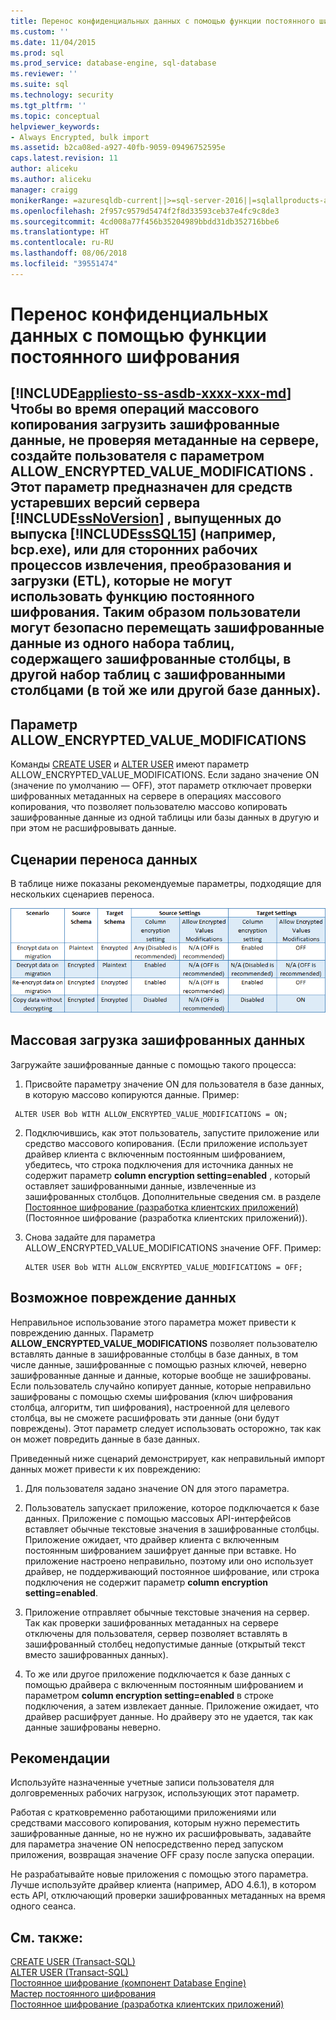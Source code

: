 ```yaml
---
title: Перенос конфиденциальных данных с помощью функции постоянного шифрования | Документация Майкрософт
ms.custom: ''
ms.date: 11/04/2015
ms.prod: sql
ms.prod_service: database-engine, sql-database
ms.reviewer: ''
ms.suite: sql
ms.technology: security
ms.tgt_pltfrm: ''
ms.topic: conceptual
helpviewer_keywords:
- Always Encrypted, bulk import
ms.assetid: b2ca08ed-a927-40fb-9059-09496752595e
caps.latest.revision: 11
author: aliceku
ms.author: aliceku
manager: craigg
monikerRange: =azuresqldb-current||>=sql-server-2016||=sqlallproducts-allversions||>=sql-server-linux-2017
ms.openlocfilehash: 2f957c9579d5474f2f8d33593ceb37e4fc9c8de3
ms.sourcegitcommit: 4cd008a77f456b35204989bbdd31db352716bbe6
ms.translationtype: HT
ms.contentlocale: ru-RU
ms.lasthandoff: 08/06/2018
ms.locfileid: "39551474"
---
```

# <a name="migrate-sensitive-data-protected-by-always-encrypted"></a>Перенос конфиденциальных данных с помощью функции постоянного шифрования
[!INCLUDE[appliesto-ss-asdb-xxxx-xxx-md](../../../includes/appliesto-ss-asdb-xxxx-xxx-md.md)]
 Чтобы во время операций массового копирования загрузить зашифрованные данные, не проверяя метаданные на сервере, создайте пользователя с параметром **ALLOW_ENCRYPTED_VALUE_MODIFICATIONS** . Этот параметр предназначен для средств устаревших версий сервера [!INCLUDE[ssNoVersion](../../../includes/ssnoversion-md.md)] , выпущенных до выпуска [!INCLUDE[ssSQL15](../../../includes/sssql15-md.md)] (например, bcp.exe), или для сторонних рабочих процессов извлечения, преобразования и загрузки (ETL), которые не могут использовать функцию постоянного шифрования. Таким образом пользователи могут безопасно перемещать зашифрованные данные из одного набора таблиц, содержащего зашифрованные столбцы, в другой набор таблиц с зашифрованными столбцами (в той же или другой базе данных).  
 -  
 ## <a name="the-allowencryptedvaluemodifications-option"></a>Параметр ALLOW_ENCRYPTED_VALUE_MODIFICATIONS  
 Команды [CREATE USER](https://msdn.microsoft.com/library/ms173463.aspx) и [ALTER USER](https://msdn.microsoft.com/library/ms176060.aspx) имеют параметр ALLOW_ENCRYPTED_VALUE_MODIFICATIONS. Если задано значение ON (значение по умолчанию — OFF), этот параметр отключает проверки шифрованных метаданных на сервере в операциях массового копирования, что позволяет пользователю массово копировать зашифрованные данные из одной таблицы или базы данных в другую и при этом не расшифровывать данные.  
  
## <a name="data-migration-scenarios"></a>Сценарии переноса данных  
В таблице ниже показаны рекомендуемые параметры, подходящие для нескольких сценариев переноса.  
 
![Миграция постоянного шифрования](../../../relational-databases/security/encryption/media/always-encrypted-migration.PNG "Миграция постоянного шифрования")  

## <a name="bulk-loading-of-encrypted-data"></a>Массовая загрузка зашифрованных данных  
Загружайте зашифрованные данные с помощью такого процесса:  

1.  Присвойте параметру значение ON для пользователя в базе данных, в которую массово копируются данные. Пример:  
 
   ```  
    ALTER USER Bob WITH ALLOW_ENCRYPTED_VALUE_MODIFICATIONS = ON;  
   ```  

2.  Подключившись, как этот пользователь, запустите приложение или средство массового копирования. (Если приложение использует драйвер клиента с включенным постоянным шифрованием, убедитесь, что строка подключения для источника данных не содержит параметр **column encryption setting=enabled** , который оставляет зашифрованными данные, извлеченные из зашифрованных столбцов. Дополнительные сведения см. в разделе [Постоянное шифрование (разработка клиентских приложений)](../../../relational-databases/security/encryption/always-encrypted-client-development.md)(Постоянное шифрование (разработка клиентских приложений)).  
  
3.  Снова задайте для параметра ALLOW_ENCRYPTED_VALUE_MODIFICATIONS значение OFF. Пример:  

    ```  
    ALTER USER Bob WITH ALLOW_ENCRYPTED_VALUE_MODIFICATIONS = OFF;  
    ```  

## <a name="potential-for-data-corruption"></a>Возможное повреждение данных  
Неправильное использование этого параметра может привести к повреждению данных. Параметр **ALLOW_ENCRYPTED_VALUE_MODIFICATIONS** позволяет пользователю вставлять данные в зашифрованные столбцы в базе данных, в том числе данные, зашифрованные с помощью разных ключей, неверно зашифрованные данные и данные, которые вообще не зашифрованы. Если пользователь случайно копирует данные, которые неправильно зашифрованы с помощью схемы шифрования (ключ шифрования столбца, алгоритм, тип шифрования), настроенной для целевого столбца, вы не сможете расшифровать эти данные (они будут повреждены). Этот параметр следует использовать осторожно, так как он может повредить данные в базе данных.  

Приведенный ниже сценарий демонстрирует, как неправильный импорт данных может привести к их повреждению:  

1.  Для пользователя задано значение ON для этого параметра.  
 
2.  Пользователь запускает приложение, которое подключается к базе данных. Приложение с помощью массовых API-интерфейсов вставляет обычные текстовые значения в зашифрованные столбцы. Приложение ожидает, что драйвер клиента с включенным постоянным шифрованием зашифрует данные при вставке. Но приложение настроено неправильно, поэтому или оно использует драйвер, не поддерживающий постоянное шифрование, или строка подключения не содержит параметр **column encryption setting=enabled**.  

3.  Приложение отправляет обычные текстовые значения на сервер. Так как проверки зашифрованных метаданных на сервере отключены для пользователя, сервер позволяет вставлять в зашифрованный столбец недопустимые данные (открытый текст вместо зашифрованных данных).  
 
4.  То же или другое приложение подключается к базе данных с помощью драйвера с включенным постоянным шифрованием и параметром **column encryption setting=enabled** в строке подключения, а затем извлекает данные. Приложение ожидает, что драйвер расшифрует данные. Но драйверу это не удается, так как данные зашифрованы неверно.  

## <a name="best-practice"></a>Рекомендации  
 
Используйте назначенные учетные записи пользователя для долговременных рабочих нагрузок, использующих этот параметр.  
 
Работая с кратковременно работающими приложениями или средствами массового копирования, которым нужно переместить зашифрованные данные, но не нужно их расшифровывать, задавайте для параметра значение ON непосредственно перед запуском приложения, возвращая значение OFF сразу после запуска операции.  
 
Не разрабатывайте новые приложения с помощью этого параметра. Лучше используйте драйвер клиента (например, ADO 4.6.1), в котором есть API, отключающий проверки зашифрованных метаданных на время одного сеанса.  

## <a name="see-also"></a>См. также:  
[CREATE USER (Transact-SQL)](../../../t-sql/statements/create-user-transact-sql.md)   
[ALTER USER (Transact-SQL)](../../../t-sql/statements/alter-user-transact-sql.md)   
[Постоянное шифрование (компонент Database Engine)](../../../relational-databases/security/encryption/always-encrypted-database-engine.md)   
[Мастер постоянного шифрования](../../../relational-databases/security/encryption/always-encrypted-wizard.md)   
[Постоянное шифрование (разработка клиентских приложений)](../../../relational-databases/security/encryption/always-encrypted-client-development.md)  

